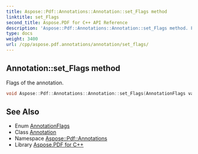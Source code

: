 ```yaml
---
title: Aspose::Pdf::Annotations::Annotation::set_Flags method
linktitle: set_Flags
second_title: Aspose.PDF for C++ API Reference
description: 'Aspose::Pdf::Annotations::Annotation::set_Flags method. Flags of the annotation in C++.'
type: docs
weight: 3400
url: /cpp/aspose.pdf.annotations/annotation/set_flags/
---
```

## Annotation::set_Flags method


Flags of the annotation.

```cpp
void Aspose::Pdf::Annotations::Annotation::set_Flags(AnnotationFlags value)
```

## See Also

* Enum [AnnotationFlags](../../annotationflags/)
* Class [Annotation](../)
* Namespace [Aspose::Pdf::Annotations](../../)
* Library [Aspose.PDF for C++](../../../)
